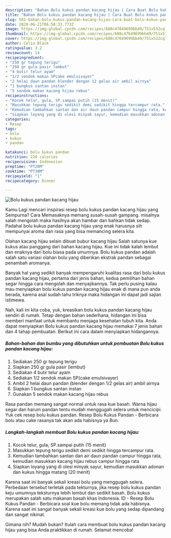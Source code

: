 ```yaml
---
description: "Bahan Bolu kukus pandan kacang hijau | Cara Buat Bolu kukus pandan kacang hijau Yang Mudah Dan Praktis"
title: "Bahan Bolu kukus pandan kacang hijau | Cara Buat Bolu kukus pandan kacang hijau Yang Mudah Dan Praktis"
slug: 501-bahan-bolu-kukus-pandan-kacang-hijau-cara-buat-bolu-kukus-pandan-kacang-hijau-yang-mudah-dan-praktis
date: 2020-06-21T06:58:33.773Z
image: https://img-global.cpcdn.com/recipes/680c47649699bb49/751x532cq70/bolu-kukus-pandan-kacang-hijau-foto-resep-utama.jpg
thumbnail: https://img-global.cpcdn.com/recipes/680c47649699bb49/751x532cq70/bolu-kukus-pandan-kacang-hijau-foto-resep-utama.jpg
cover: https://img-global.cpcdn.com/recipes/680c47649699bb49/751x532cq70/bolu-kukus-pandan-kacang-hijau-foto-resep-utama.jpg
author: Celia Black
ratingvalue: 3.2
reviewcount: 14
recipeingredient:
- "250 gr tepung terigu"
- "250 gr gula pasir lembut"
- "4 butir telur ayam"
- "1/2 sendok makan SPcake emulsivayer"
- "2 helai daun pandan blender dengan 12 gelas air ambil airnya"
- "1 bungkus santan instan"
- "5 sendok makan kacang hijau rebus"
recipeinstructions:
- "Kocok telur, gula, SP.sampai putih (15 menit)"
- "Masukkan tepung terigu sedikit demi sedikit hingga tercampur rata."
- "Kemudian tambahkan santan dan air daun pandan campur hingga rata, kemudian masukkan kacang hijau rebus campur hingga rata"
- "Siapkan loyang yang di olesi minyak sayur, kemudian masukkan adonan dan kukus hingga matang (20 menit)"
categories:
- Resep
tags:
- bolu
- kukus
- pandan

katakunci: bolu kukus pandan 
nutrition: 220 calories
recipecuisine: Indonesian
preptime: "PT20M"
cooktime: "PT30M"
recipeyield: "1"
recipecategory: Dinner

---
```



![Bolu kukus pandan kacang hijau](https://img-global.cpcdn.com/recipes/680c47649699bb49/751x532cq70/bolu-kukus-pandan-kacang-hijau-foto-resep-utama.jpg)

Kamu Lagi mencari inspirasi resep bolu kukus pandan kacang hijau yang Sempurna? Cara Memasaknya memang susah-susah gampang. misalnya salah mengolah maka hasilnya akan hambar dan bahkan tidak sedap. Padahal bolu kukus pandan kacang hijau yang enak harusnya sih mempunyai aroma dan rasa yang bisa memancing selera kita.

Olahan kacang hijau selain dibuat bubur kacang hijau Salah satunya kue kukus atau panggang dari bahan kacang hijau. Kue ini tidak kalah lembut dan enaknya dari bolu biasa pada umumnya. Bolu kukus pandan adalah salah satu variasi olahan bolu yang diberikan ekstrak pandan sebagai penambah aromanya.

Banyak hal yang sedikit banyak mempengaruhi kualitas rasa dari bolu kukus pandan kacang hijau, pertama dari jenis bahan, kedua pemilihan bahan segar hingga cara mengolah dan menyajikannya. Tak perlu pusing kalau mau menyiapkan bolu kukus pandan kacang hijau enak di mana pun anda berada, karena asal sudah tahu triknya maka hidangan ini dapat jadi sajian istimewa.


Nah, kali ini kita coba, yuk, kreasikan bolu kukus pandan kacang hijau sendiri di rumah. Tetap dengan bahan sederhana, hidangan ini bisa memberi manfaat untuk membantu menjaga kesehatan tubuh kita. Anda dapat menyiapkan Bolu kukus pandan kacang hijau memakai 7 jenis bahan dan 4 tahap pembuatan. Berikut ini cara dalam menyiapkan hidangannya.

<!--inarticleads1-->

##### Bahan-bahan dan bumbu yang dibutuhkan untuk pembuatan Bolu kukus pandan kacang hijau:

1. Sediakan 250 gr tepung terigu
1. Siapkan 250 gr gula pasir (lembut)
1. Sediakan 4 butir telur ayam
1. Sediakan 1/2 sendok makan SP(cake emulsivayer)
1. Ambil 2 helai daun pandan (blender dengan 1/2 gelas air) ambil airnya
1. Siapkan 1 bungkus santan instan
1. Gunakan 5 sendok makan kacang hijau rebus


Rasa pandan memang sangat normal untuk rasa kue basah. Warna hijau segar dan harum pandan tentu mudah menggugah selera untuk mencicipi. Yuk cek resep bolu kukus pandan. Resep Bolu Kukus Pandan - Berbicara bolu atau cake rasanya tak akan ada habisnya ya Bun. 

<!--inarticleads2-->

##### Langkah-langkah membuat Bolu kukus pandan kacang hijau:

1. Kocok telur, gula, SP.sampai putih (15 menit)
1. Masukkan tepung terigu sedikit demi sedikit hingga tercampur rata.
1. Kemudian tambahkan santan dan air daun pandan campur hingga rata, kemudian masukkan kacang hijau rebus campur hingga rata
1. Siapkan loyang yang di olesi minyak sayur, kemudian masukkan adonan dan kukus hingga matang (20 menit)


Karena saat ini banyak sekali kreasi bolu yang menggugah selera. Perbedaan tersebut terletak pada tekturnya, jika resep bolu kukus pandan keju umumnya teksturnya lebih lembut dan sedikit basah. Bolu kukus merupakan salah satu makanan basah khas Indonesia. ID - Resep Bolu Kukus Pandan - Berbicara soal kue bolu memang tidak ada habisnya. Karena saat ini sangat banyak sekali kreasi kue bolu yang sedap dipandang dan sangat nikmat. 

Gimana nih? Mudah bukan? Itulah cara membuat bolu kukus pandan kacang hijau yang bisa Anda praktikkan di rumah. Selamat mencoba!
